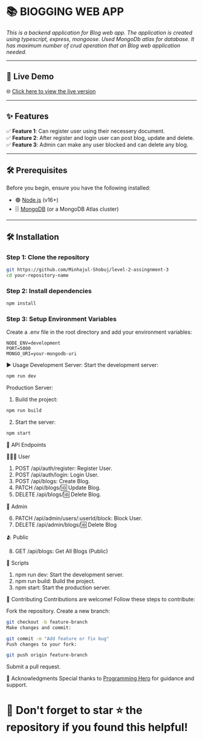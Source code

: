 # 📚 BlOGGING WEB APP

_This is a backend application for Blog web app. The application is created using typescript, express, mongoose. Used MongoDb atlas for database. It has maximum number of crud operation that an Blog web application needed._

---

## 🚀 Live Demo

🌐 [Click here to view the live version](https://book-shop-steel.vercel.app/)

---

## ✨ Features

✅ **Feature 1**: Can register user using their necessery document.  
✅ **Feature 2**: After register and login user can post blog, update and delete.
✅ **Feature 3**: Admin can make any user blocked and can delete any blog.

---

## 🛠️ Prerequisites

Before you begin, ensure you have the following installed:

- 🟢 [Node.js](https://nodejs.org/) (v16+)
- 🗄️ [MongoDB](https://www.mongodb.com/) (or a MongoDB Atlas cluster)

---

## 🛠️ Installation

### Step 1: Clone the repository

```bash
git https://github.com/Minhajul-Shobuj/level-2-assingnment-3
cd your-repository-name

```

### Step 2: Install dependencies

```bash
npm install

```

### Step 3: Setup Environment Variables

Create a .env file in the root directory and add your environment variables:

```
NODE_ENV=development
PORT=5000
MONGO_URI=your-mongodb-uri

```

▶️ Usage
Development Server:
Start the development server:

```bash
npm run dev
```

Production Server:

1. Build the project:

```bash
npm run build
```

2. Start the server:

```bash
npm start
```

📖 API Endpoints

👨🏻‍💼 User

1. POST /api/auth/register: Register User.
2. POST /api/auth/login: Login User.
3. POST /api/blogs: Create Blog.
4. PATCH /api/blogs/:id: Update Blog.
5. DELETE /api/blogs/:id: Delete Blog.

👮 Admin

6. PATCH /api/admin/users/:userId/block: Block User.
7. DELETE /api/admin/blogs/:id: Delete Blog

🫂 Public

8. GET /api/blogs: Get All Blogs (Public)

🔧 Scripts

1. npm run dev: Start the development server.
2. npm run build: Build the project.
3. npm start: Start the production server.

🤝 Contributing
Contributions are welcome! Follow these steps to contribute:

Fork the repository.
Create a new branch:

```bash
git checkout -b feature-branch
Make changes and commit:
```

```bash
git commit -m "Add feature or fix bug"
Push changes to your fork:
```

```bash
git push origin feature-branch
```

Submit a pull request.

🙏 Acknowledgments
Special thanks to [Programming Hero](https://github.com/ProgrammingHero1) for guidance and support.

<H1>🌟 Don't forget to star ⭐ the repository if you found this helpful!</H1>
